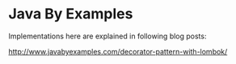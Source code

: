 # Java By Examples

Implementations here are explained in following blog posts:

http://www.javabyexamples.com/decorator-pattern-with-lombok/
